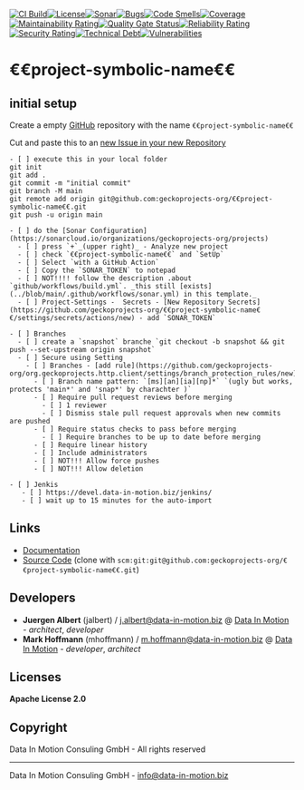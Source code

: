 [![CI Build](https://github.com/geckoprojects-org/€€project-symbolic-name€€/actions/workflows/build.yml/badge.svg)](https://github.com/geckoprojects-org/€€project-symbolic-name€€/actions/workflows/build.yml)[![License](https://github.com/geckoprojects-org/€€project-symbolic-name€€/actions/workflows/license.yml/badge.svg)](https://github.com/geckoprojects-org/€€project-symbolic-name€€/actions/workflows/license.yml )[![Sonar](https://github.com/geckoprojects-org/€€project-symbolic-name€€/actions/workflows/sonar.yml/badge.svg)](https://github.com/geckoprojects-org/€€project-symbolic-name€€/actions/workflows/sonar.yml )[![Bugs](https://sonarcloud.io/api/project_badges/measure?project=geckoprojects-org_€€project-symbolic-name€€&metric=bugs)](https://sonarcloud.io/dashboard?id=geckoprojects-org_€€project-symbolic-name€€)[![Code Smells](https://sonarcloud.io/api/project_badges/measure?project=geckoprojects-org_€€project-symbolic-name€€&metric=code_smells)](https://sonarcloud.io/dashboard?id=geckoprojects-org_€€project-symbolic-name€€)[![Coverage](https://sonarcloud.io/api/project_badges/measure?project=geckoprojects-org_€€project-symbolic-name€€&metric=coverage)](https://sonarcloud.io/dashboard?id=geckoprojects-org_€€project-symbolic-name€€)[![Maintainability Rating](https://sonarcloud.io/api/project_badges/measure?project=geckoprojects-org_€€project-symbolic-name€€&metric=sqale_rating)](https://sonarcloud.io/dashboard?id=geckoprojects-org_€€project-symbolic-name€€)[![Quality Gate Status](https://sonarcloud.io/api/project_badges/measure?project=geckoprojects-org_€€project-symbolic-name€€&metric=alert_status)](https://sonarcloud.io/dashboard?id=geckoprojects-org_€€project-symbolic-name€€)[![Reliability Rating](https://sonarcloud.io/api/project_badges/measure?project=geckoprojects-org_€€project-symbolic-name€€&metric=reliability_rating)](https://sonarcloud.io/dashboard?id=geckoprojects-org_€€project-symbolic-name€€)[![Security Rating](https://sonarcloud.io/api/project_badges/measure?project=geckoprojects-org_€€project-symbolic-name€€&metric=security_rating)](https://sonarcloud.io/dashboard?id=geckoprojects-org_€€project-symbolic-name€€)[![Technical Debt](https://sonarcloud.io/api/project_badges/measure?project=geckoprojects-org_€€project-symbolic-name€€&metric=sqale_index)](https://sonarcloud.io/dashboard?id=geckoprojects-org_€€project-symbolic-name€€)[![Vulnerabilities](https://sonarcloud.io/api/project_badges/measure?project=geckoprojects-org_€€project-symbolic-name€€&metric=vulnerabilities)](https://sonarcloud.io/dashboard?id=geckoprojects-org_€€project-symbolic-name€€)

# €€project-symbolic-name€€


## initial setup
Create a empty [GitHub](https://github.com/organizations/geckoprojects-org/repositories/new) repository with the name `€€project-symbolic-name€€`

Cut and paste this to an [new Issue in your new Repository](https://github.com/geckoprojects-org/€€project-symbolic-name€€/issues/new?title=initial%20repository%20configuration&body=s)


```
- [ ] execute this in your local folder
git init
git add .
git commit -m "initial commit"
git branch -M main
git remote add origin git@github.com:geckoprojects-org/€€project-symbolic-name€€.git
git push -u origin main

- [ ] do the [Sonar Configuration](https://sonarcloud.io/organizations/geckoprojects-org/projects)
  - [ ] press `+`_(upper right)_ - Analyze new project
  - [ ] check `€€project-symbolic-name€€` and `SetUp`
  - [ ] Select `with a GitHub Action`
  - [ ] Copy the `SONAR_TOKEN` to notepad
  - [ ] NOT!!!! follow the description .about `github/workflows/build.yml`. _this still [exists](../blob/main/.github/workflows/sonar.yml) in this template._
  - [ ] Project-Settings -  Secrets - [New Repository Secrets](https://github.com/geckoprojects-org/€€project-symbolic-name€€/settings/secrets/actions/new) - add `SONAR_TOKEN`

- [ ] Branches
  - [ ] create a `snapshot` branche `git checkout -b snapshot && git push --set-upstream origin snapshot`
  - [ ] Secure using Setting
    - [ ] Branches - [add rule](https://github.com/geckoprojects-org/org.geckoprojects.http.client/settings/branch_protection_rules/new)
      - [ ] Branch name pattern: `[ms][an][ia][np]*` `(ugly but works, protects 'main*' and 'snap*' by charachter )`
      - [ ] Require pull request reviews before merging
        - [ ] 1 reviewer
        - [ ] Dismiss stale pull request approvals when new commits are pushed
      - [ ] Require status checks to pass before merging
        - [ ] Require branches to be up to date before merging
      - [ ] Require linear history
      - [ ] Include administrators
      - [ ] NOT!!! Allow force pushes
      - [ ] NOT!!! Allow deletion

- [ ] Jenkis
   - [ ] https://devel.data-in-motion.biz/jenkins/ 
   - [ ] wait up to 15 minutes for the auto-import

```

## Links

* [Documentation](https://github.com/geckoprojects-org/€€project-symbolic-name€€)
* [Source Code](https://github.com/geckoprojects-org/€€project-symbolic-name€€) (clone with `scm:git:git@github.com:geckoprojects-org/€€project-symbolic-name€€.git`)


## Developers

* **Juergen Albert** (jalbert) / [j.albert@data-in-motion.biz](mailto:j.albert@data-in-motion.biz) @ [Data In Motion](https://www.datainmotion.de) - *architect*, *developer*
* **Mark Hoffmann** (mhoffmann) / [m.hoffmann@data-in-motion.biz](mailto:m.hoffmann@data-in-motion.biz) @ [Data In Motion](https://www.datainmotion.de) - *developer*, *architect*

## Licenses

**Apache License 2.0**

## Copyright

Data In Motion Consuling GmbH - All rights reserved

---
Data In Motion Consuling GmbH - [info@data-in-motion.biz](mailto:info@data-in-motion.biz)
